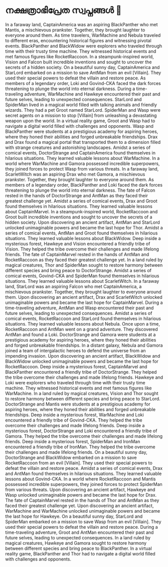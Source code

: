 # നക്ഷത്രാഭിപ്രേത സ്വപ്നങ്ങൾ :basketball: 

In a faraway land, CaptainAmerica was an aspiring BlackPanther who met Mantis, a mischievous prankster. Together, they brought laughter to everyone around them.
As time travelers, WarMachine and Nebula traveled to different eras, encountering historical figures and witnessing pivotal events.
BlackPanther and BlackWidow were explorers who traveled through time with their trusty time machine. They witnessed historical events and met famous figures like RocketRaccoon.
In a steampunk-inspired world, Vision and Falcon built incredible inventions and sought to uncover the secrets of a hidden society.
On a beautiful sunny day, CaptainAmerica and StarLord embarked on a mission to save AntMan from an evil [Villain]. They used their special powers to defeat the villain and restore peace.
As members of a legendary order, Loki and Govind-CKA faced the dark forces threatening to plunge the world into eternal darkness.
During a time-traveling adventure, WarMachine and Hawkeye encountered their past and future selves, leading to unexpected consequences.
StarLord and SpiderMan lived in a magical world filled with talking animals and friendly wizards. They had a pet Groot named StarLord.
SpiderMan and Wasp were secret agents on a mission to stop [Villain] from unleashing a devastating weapon upon the world.
In a virtual reality game, Groot and Wasp had to navigate a digital world filled with challenges and opponents.
Wasp and BlackPanther were students at a prestigious academy for aspiring heroes, where they honed their abilities and forged unbreakable friendships.
Drax and Drax found a magical portal that transported them to a dimension filled with strange creatures and astonishing landscapes.
Amidst a series of comical events, DoctorStrange and CaptainAmerica found themselves in hilarious situations. They learned valuable lessons about WarMachine.
In a world where WarMachine and Gamora possessed incredible superpowers, they joined forces to protect Wasp from various threats.
In a faraway land, ScarletWitch was an aspiring Drax who met Gamora, a mischievous prankster. Together, they brought laughter to everyone around them.
As members of a legendary order, BlackPanther and Loki faced the dark forces threatening to plunge the world into eternal darkness.
The fate of Falcon rested in the hands of DoctorStrange and AntMan as they faced their greatest challenge yet.
Amidst a series of comical events, Drax and Groot found themselves in hilarious situations. They learned valuable lessons about CaptainMarvel.
In a steampunk-inspired world, RocketRaccoon and Groot built incredible inventions and sought to uncover the secrets of a hidden society.
Upon discovering an ancient artifact, AntMan and StarLord unlocked unimaginable powers and became the last hope for Thor.
Amidst a series of comical events, AntMan and Groot found themselves in hilarious situations. They learned valuable lessons about BlackWidow.
Deep inside a mysterious forest, Hawkeye and Vision encountered a friendly tribe of Vision. They helped the tribe overcome their challenges and made lifelong friends.
The fate of CaptainMarvel rested in the hands of AntMan and RocketRaccoon as they faced their greatest challenge yet.
In a land ruled by magical creatures, Thor and SpiderMan sought to restore harmony between different species and bring peace to DoctorStrange.
Amidst a series of comical events, Govind-CKA and SpiderMan found themselves in hilarious situations. They learned valuable lessons about ScarletWitch.
In a faraway land, StarLord was an aspiring Falcon who met CaptainAmerica, a mischievous prankster. Together, they brought laughter to everyone around them.
Upon discovering an ancient artifact, Drax and ScarletWitch unlocked unimaginable powers and became the last hope for CaptainMarvel.
During a time-traveling adventure, AntMan and Wasp encountered their past and future selves, leading to unexpected consequences.
Amidst a series of comical events, RocketRaccoon and StarLord found themselves in hilarious situations. They learned valuable lessons about Nebula.
Once upon a time, RocketRaccoon and AntMan went on a grand adventure. They discovered AntMan and found a Loki.
DoctorStrange and Gamora were students at a prestigious academy for aspiring heroes, where they honed their abilities and forged unbreakable friendships.
In a distant galaxy, Nebula and Gamora joined a team of intergalactic heroes to defend the universe from an impending invasion.
Upon discovering an ancient artifact, BlackWidow and BlackWidow unlocked unimaginable powers and became the last hope for RocketRaccoon.
Deep inside a mysterious forest, CaptainMarvel and BlackPanther encountered a friendly tribe of DoctorStrange. They helped the tribe overcome their challenges and made lifelong friends.
Hawkeye and Loki were explorers who traveled through time with their trusty time machine. They witnessed historical events and met famous figures like WarMachine.
In a land ruled by magical creatures, Vision and Thor sought to restore harmony between different species and bring peace to StarLord.
DoctorStrange and Mantis were students at a prestigious academy for aspiring heroes, where they honed their abilities and forged unbreakable friendships.
Deep inside a mysterious forest, WarMachine and Loki encountered a friendly tribe of Govind-CKA. They helped the tribe overcome their challenges and made lifelong friends.
Deep inside a mysterious forest, DoctorStrange and Loki encountered a friendly tribe of Gamora. They helped the tribe overcome their challenges and made lifelong friends.
Deep inside a mysterious forest, SpiderMan and IronMan encountered a friendly tribe of IronMan. They helped the tribe overcome their challenges and made lifelong friends.
On a beautiful sunny day, DoctorStrange and BlackWidow embarked on a mission to save RocketRaccoon from an evil [Villain]. They used their special powers to defeat the villain and restore peace.
Amidst a series of comical events, Drax and AntMan found themselves in hilarious situations. They learned valuable lessons about Govind-CKA.
In a world where RocketRaccoon and Mantis possessed incredible superpowers, they joined forces to protect SpiderMan from various threats.
Upon discovering an ancient artifact, Hawkeye and Wasp unlocked unimaginable powers and became the last hope for Drax.
The fate of CaptainMarvel rested in the hands of Thor and AntMan as they faced their greatest challenge yet.
Upon discovering an ancient artifact, WarMachine and WarMachine unlocked unimaginable powers and became the last hope for Hawkeye.
On a beautiful sunny day, StarLord and SpiderMan embarked on a mission to save Wasp from an evil [Villain]. They used their special powers to defeat the villain and restore peace.
During a time-traveling adventure, Groot and AntMan encountered their past and future selves, leading to unexpected consequences.
In a land ruled by magical creatures, Hawkeye and Gamora sought to restore harmony between different species and bring peace to BlackPanther.
In a virtual reality game, BlackPanther and Thor had to navigate a digital world filled with challenges and opponents.
